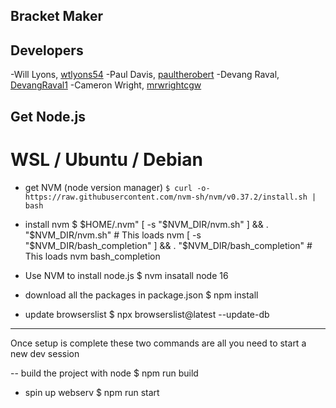 ## Bracket Maker

## Developers
-Will Lyons, [wtlyons54](https://github.com/wtlyons54)
-Paul Davis, [paultherobert](https://github.com/paultherobert)
-Devang Raval, [DevangRaval1](https://github.com/DevangRaval1)
-Cameron Wright, [mrwrightcgw](https://github.com/mrwrightcgw)

## Get Node.js
# WSL / Ubuntu / Debian

- get NVM (node version manager)
`$ curl -o- https://raw.githubusercontent.com/nvm-sh/nvm/v0.37.2/install.sh | bash`

- install nvm
$ $HOME/.nvm"
  [ -s "$NVM_DIR/nvm.sh" ] && \. "$NVM_DIR/nvm.sh"  # This loads nvm
  [ -s "$NVM_DIR/bash_completion" ] && \. "$NVM_DIR/bash_completion"  # This loads nvm bash_completion



- Use NVM to install node.js
$ nvm insatall node 16

- download all the packages in package.json
$ npm install

- update browserslist
$ npx browserslist@latest --update-db

--------------------------------------
Once setup is complete these two commands are all you need to start a new dev session

-- build the project with node
$ npm run build

- spin up webserv
$ npm run start 
